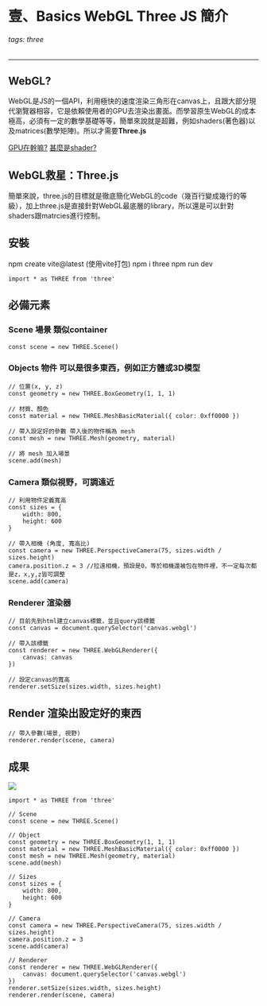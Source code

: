 # 壹、Basics WebGL Three JS 簡介

###### tags: three


---

## WebGL?

WebGL是JS的一個API，利用極快的速度渲染三角形在canvas上，且跟大部分現代瀏覽器相容，它是依賴使用者的GPU去渲染出畫面。而學習原生WebGL的成本極高，必須有一定的數學基礎等等，簡單來說就是超難，例如shaders(著色器)以及matrices(數學矩陣)。所以才需要**Three.js**

[GPU在幹嘛?](https://www.gigabyte.com/tw/Glossary/gpu)
[甚麼是shader?](https://ithelp.ithome.com.tw/articles/10238006)

## WebGL救星：Three.js

簡單來說，three.js的目標就是徹底簡化WebGL的code（幾百行變成幾行的等級），加上three.js是直接針對WebGL最底層的library，所以還是可以針對shaders跟matrcies進行控制。


## 安裝

npm create vite@latest (使用vite打包)
npm i three
npm run dev

```
import * as THREE from 'three'
```

## 必備元素

### Scene 場景 類似container

```
const scene = new THREE.Scene()
```

### Objects 物件 可以是很多東西，例如正方體或3D模型


```
// 位置(x, y, z)
const geometry = new THREE.BoxGeometry(1, 1, 1)

// 材質、顏色
const material = new THREE.MeshBasicMaterial({ color: 0xff0000 })

// 帶入設定好的參數 帶入後的物件稱為 mesh
const mesh = new THREE.Mesh(geometry, material)

// 將 mesh 加入場景
scene.add(mesh)
```

### Camera 類似視野，可調遠近

```
// 利用物件定義寬高
const sizes = {
    width: 800,
    height: 600
}

// 帶入相機 (角度, 寬高比)
const camera = new THREE.PerspectiveCamera(75, sizes.width / sizes.height)
camera.position.z = 3 //拉遠相機，預設是0，等於相機還被包在物件裡，不一定每次都是z，x,y,z皆可調整
scene.add(camera)
```

### Renderer 渲染器

```
// 目前先到html建立canvas標籤，並且query該標籤
const canvas = document.querySelector('canvas.webgl')

// 帶入該標籤
const renderer = new THREE.WebGLRenderer({
    canvas: canvas
})

// 設定canvas的寬高
renderer.setSize(sizes.width, sizes.height)
```

## Render 渲染出設定好的東西

```
// 帶入參數(場景, 視野)
renderer.render(scene, camera)
```

## 成果

![](https://i.imgur.com/Yus09Bn.png)

```
import * as THREE from 'three'

// Scene
const scene = new THREE.Scene()

// Object
const geometry = new THREE.BoxGeometry(1, 1, 1)
const material = new THREE.MeshBasicMaterial({ color: 0xff0000 })
const mesh = new THREE.Mesh(geometry, material)
scene.add(mesh)

// Sizes
const sizes = {
    width: 800,
    height: 600
}

// Camera
const camera = new THREE.PerspectiveCamera(75, sizes.width / sizes.height)
camera.position.z = 3
scene.add(camera)

// Renderer
const renderer = new THREE.WebGLRenderer({
    canvas: document.querySelector('canvas.webgl')
})
renderer.setSize(sizes.width, sizes.height)
renderer.render(scene, camera)
```